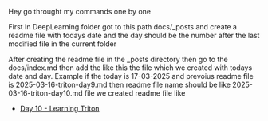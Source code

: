 

Hey go throught my commands one by one

First In DeepLearning folder got to this path docs/_posts and create a readme file with todays date and the day should be the number after the last modified file in the current folder

After creating the readme file in the _posts directory then go to the docs/index.md then add the 
like this the file which we created with todays date and day.
Example if the 
today is 17-03-2025  and prevoius readme file is 2025-03-16-triton-day9.md then readme file name should be like 2025-03-16-triton-day10.md file we created readme file like
- [Day 10 - Learning Triton](./_posts/2025-03-17-triton-day10.md)
